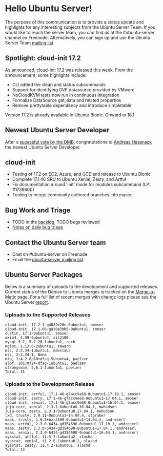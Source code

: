 # Hello Ubuntu Server!
The purpose of this communication is to provide a status update and highlights for any interesting subjects from the Ubuntu Server Team. If you would like to reach the server team, you can find us at the #ubuntu-server channel on Freenode. Alternatively, you can sign up and use the Ubuntu Server Team [mailing list](https://lists.ubuntu.com/mailman/listinfo/ubuntu-server).

## Spotlight: cloud-init 17.2
As [announced](https://lists.launchpad.net/cloud-init/msg00117.html), cloud-init 17.2 was released this week. From the announcement, some highlights include:

- CLI added the clean and status subcommands
- Support for identifying OVF datasource provided by VMware
- NoCloudKVM tests now run in continuous integration
- Formalize DataSource get_data and related properties
- Remove prettytable dependency and introduce simpletable

Version 17.2 is already available in Ubuntu Bionic. Onward to 18.1!

## Newest Ubuntu Server Developer
After a [sucessful vote by the DMB](https://lists.ubuntu.com/archives/devel-permissions/2017-December/001219.html), congratulations to [Andreas Hasenack](https://wiki.ubuntu.com/AndreasHasenack/UbuntuServerDevApplication) the newest Ubuntu Server Developer.

## cloud-init
- Testing of 17.2 on EC2, Azure, and GCE and release to Ubuntu Bionic
- Complete 17.1.46 SRU to Ubuntu Xenial, Zesty, and Artful
- Fix documentation around 'init' mode for modules subcommand (LP: #1736600)
- Tooling to merge community authored branches into master

## Bug Work and Triage
- TODO in the [backlog](https://bugs.launchpad.net/~ubuntu-server/+subscribedbugs), TODO bugs reviewed
- [Notes on daily bug triage](https://wiki.ubuntu.com/ServerTeam/KnowledgeBase#Bug_Triage)

## Contact the Ubuntu Server team
- Chat on #ubuntu-server on Freenode
- Email the [ubuntu-server mailing list](https://lists.ubuntu.com/mailman/listinfo/ubuntu-server)

## Ubuntu Server Packages
Below is a summary of uploads to the development and supported releases. Current status of the Debian to Ubuntu merges is tracked on the [Merge-o-Matic page](https://merges.ubuntu.com/main.html). For a full list of recent merges with change logs please see the Ubuntu Server [report](http://reqorts.qa.ubuntu.com/reports/ubuntu-server/merges.html).

### Uploads to the Supported Releases
```
cloud-init, 17.2-1-g4089e20c-0ubuntu1, smoser
cloud-init, 17.1-60-ga30a3bb5-0ubuntu1, smoser
curtin, 17.1-0ubuntu1, smoser
exim4, 4.89-9ubuntu4, sil2100
mysql-5.7, 5.7.20-1ubuntu1, racb
nginx, 1.13.6-2ubuntu1, teward
nss, 2:3.34-1ubuntu1, mdeslaur
nss, 2:3.34-1, None
ntp, 1:4.2.8p10+dfsg-5ubuntu4, paelzer
slof, 20170724+dfsg-1ubuntu1, paelzer
strongswan, 5.6.1-2ubuntu1, paelzer
Total: 11
```

### Uploads to the Development Release
```
cloud-init, artful, 17.1-46-g7acc9e68-0ubuntu1~17.10.1, smoser
cloud-init, zesty, 17.1-46-g7acc9e68-0ubuntu1~17.04.1, smoser
cloud-init, xenial, 17.1-46-g7acc9e68-0ubuntu1~16.04.1, smoser
juju-core, xenial, 2.3.1-0ubuntu0.16.04.1, mwhudson
juju-core, zesty, 2.3.1-0ubuntu0.17.04.1, mwhudson
lxd, trusty, 2.0.11-0ubuntu1~14.04.4, stgraber
maas, trusty, 1.9.5+bzr4599-0ubuntu1~14.04.3, andreserl
maas, artful, 2.3.0-6434-gd354690-0ubuntu1~17.10.1, andreserl
maas, zesty, 2.3.0-6434-gd354690-0ubuntu1~17.04.1, andreserl
maas, xenial, 2.3.0-6434-gd354690-0ubuntu1~16.04.1, andreserl
sysstat, artful, 11.5.7-1ubuntu2, slashd
sysstat, xenial, 11.2.0-1ubuntu0.2, slashd
sysstat, zesty, 11.4.3-1ubuntu1, slashd
Total: 13
```
